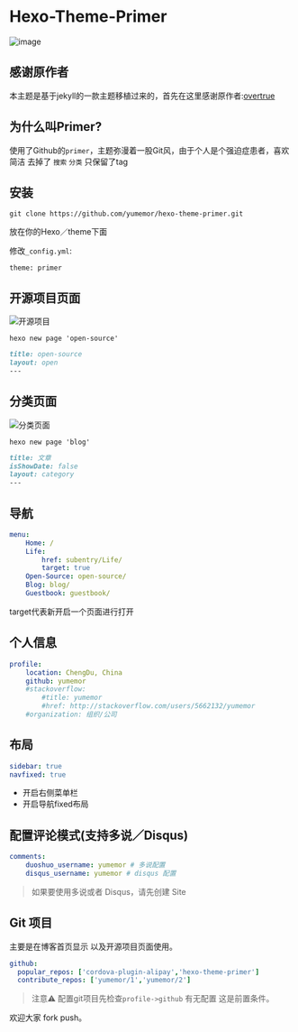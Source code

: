 # Hexo-Theme-Primer
 
![image](http://o7k7yxkn2.bkt.clouddn.com/2016-08-24_Primer.png)

## 感谢原作者

本主题是基于jekyll的一款主题移植过来的，首先在这里感谢原作者:[overtrue](https://github.com/overtrue/overtrue.github.io)

## 为什么叫Primer?

使用了Github的`primer`，主题弥漫着一股Git风，由于个人是个强迫症患者，喜欢简洁 去掉了 `搜索` `分类` 只保留了tag

## 安装

```shell
git clone https://github.com/yumemor/hexo-theme-primer.git
```

放在你的Hexo／theme下面

修改`_config.yml`:

```
theme: primer
```

## 开源项目页面

![开源项目](http://oct8d1mqf.bkt.clouddn.com/2016-09-27-30AD2169-8D9E-4181-9B5F-73337B1C1120.png)

```shell
hexo new page 'open-source'
```

```md
title: open-source
layout: open
---

```

## 分类页面

![分类页面](http://oct8d1mqf.bkt.clouddn.com/2016-09-27-21%3A25%3A04.jpg)

```shell
hexo new page 'blog'
```

```md
title: 文章
isShowDate: false
layout: category
---
```

## 导航

```yml
menu:
	Home: /
	Life: 
		href: subentry/Life/
		target: true
	Open-Source: open-source/
	Blog: blog/
	Guestbook: guestbook/
```
target代表新开启一个页面进行打开

## 个人信息

```yml
profile:
	location: ChengDu, China
	github: yumemor
	#stackoverflow: 
		#title: yumemor
		#href: http://stackoverflow.com/users/5662132/yumemor
	#organization: 组织/公司
```
## 布局

```yml
sidebar: true
navfixed: true
```

* 开启右侧菜单栏
* 开启导航fixed布局

## 配置评论模式(支持多说／Disqus)
```yml
comments:
	duoshuo_username: yumemor # 多说配置
	disqus_username: yumemor # disqus 配置

```

> 如果要使用多说或者 Disqus，请先创建 Site

## Git 项目
主要是在博客首页显示 以及开源项目页面使用。

```yml
github:
  popular_repos: ['cordova-plugin-alipay','hexo-theme-primer']
  contribute_repos: ['yumemor/1','yumemor/2']
```
> 注意⚠️ 配置git项目先检查`profile->github` 有无配置 这是前置条件。


欢迎大家 fork push。
